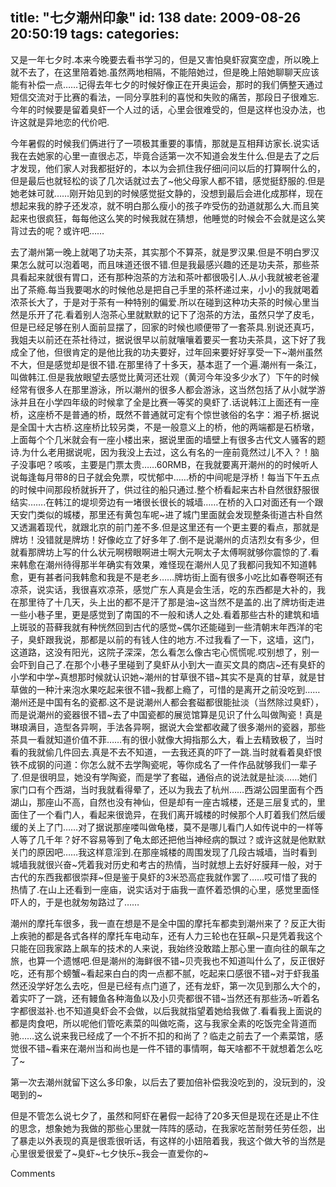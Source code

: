 title: "七夕潮州印象"
id: 138
date: 2009-08-26 20:50:19
tags: 
categories: 
---


又是一年七夕时.本来今晚要去看书学习的，但是又害怕臭虾寂寞空虚，所以晚上就不去了，在这里陪着她.虽然两地相隔，不能陪她过，但是晚上陪她聊聊天应该能有补偿一点……记得去年七夕的时候好像正在开奥运会，那时的我们俩整天通过短信交流对于比赛的看法，一同分享胜利的喜悦和失败的痛苦，那段日子很难忘.今年的时候要是留着臭虾一个人过的话，心里会很难受的，但是这样也没办法，也许这就是异地恋的代价吧.

今年暑假的时候我们俩进行了一项极其重要的事情，那就是互相拜访家长.说实话我在去她家的心里一直很忐忑，毕竟合适第一次不知道会发生什么.但是去了之后才发现，他们家人对我都挺好的，本以为会抓住我仔细问问以后的打算啊什么的，但是最后也就轻松的谈了几次话就过去了~他父母家人都不错，感觉挺舒服的.但是她老妹可就……刚开始见到的时候感觉挺文静的，没想到最后会进化成那样，现在想起来我的脖子还发凉，就不明白那么瘦小的孩子咋受伤的劲道就那么大.而且笑起来也很疯狂，每每他这么笑的时候我就在猜想，他睡觉的时候会不会就是这么笑背过去的呢？或许吧……

去了潮州第一晚上就喝了功夫茶，其实那个不算茶，就是罗汉果.但是不明白罗汉果怎么就可以泡着喝，而且味道还很不错.但是我最感兴趣的还是功夫茶，那些茶具看起来就很有胃口，还有那种泡茶的方法和茶叶都很吸引人.从小我就被老爸灌出了茶瘾.每当我要喝水的时候他总是把自己手里的茶杯递过来，小小的我就喝着浓茶长大了，于是对于茶有一种特别的偏爱.所以在碰到这种功夫茶的时候心里当然是乐开了花.看着别人泡茶心里就默默的记下了泡茶的方法，虽然只学了皮毛，但是已经足够在别人面前显摆了，回家的时候也顺便带了一套茶具.别说还真巧，我姐夫以前还在茶社待过，据说很早以前就嚷嚷着要买一套功夫茶具，这下好了我成全了他，但很肯定的是他比我的功夫要好，过年回来要好好享受一下~潮州虽然不大，但是感觉却是很不错.在那里待了十多天，基本逛了一个遍.潮州有一条江，叫做韩江.但是我放眼望去感觉比黄河还壮观（黄河今年没多少水了）下午的时候经常有很多人在那里游泳，所以潮州的很多人都会游泳，这当然包括了从小就学游泳并且在小学四年级的时候拿了全是比赛一等奖的臭虾了.话说韩江上面还有一座桥，这座桥不是普通的桥，既然不普通就可定有个惊世骇俗的名字：湘子桥.据说是全国十大古桥.这座桥比较另类，不是一般意义上的桥，他的两端都是石桥墩，上面每个个几米就会有一座小楼出来，据说里面的墙壁上有很多古代文人骚客的题诗.为什么老用据说呢，因为我没上去过，这么有名的一座前竟然过儿不入？！脑子没事吧？咳咳，主要是门票太贵……60RMB，在我就要离开潮州的的时候听人说每逢每月带8的日子就会免票，哎忧郁中……桥的中间呢是浮桥！每当下午五点的时候中间那段桥就拆开了，供过往的船只通过.整个桥看起来古朴自然很舒服很结实…….在韩江的堤坝旁边有一堵很长很长的城墙……在桥的入口对面还有一个跟天安门类似的城楼，那里还有黄包车呢~进了城门里面就会发现整条街道古朴自然又透漏着现代，就跟北京的前门差不多.但是这里还有一个更主要的看点，那就是牌坊！没错就是牌坊！好像屹立了好多年了.倒不是说潮州的贞洁烈女有多少，但就看那牌坊上写的什么状元啊榜眼啊进士啊大元啊太子太傅啊就够你震惊的了.看来韩愈在潮州待得那半年确实有效果，难怪现在潮州人见了我都问我知不知道韩愈，更有甚者问我韩愈和我是不是老乡……牌坊街上面有很多小吃比如春卷啊还有凉茶，说实话，我很喜欢凉茶，感觉广东人真是会生活，吃的东西都是大补的，我在那里待了十几天，头上出的都不是汗了那是油~这当然不是盖的.出了牌坊街走进一些小巷子里，更是感觉到了南国的不一般和诱人之处.看着那些古朴的建筑和墙上斑驳的苔藓我就有种恍然回到古代的感觉~偶尔还能碰到一些清朝末年西洋的宅子，臭虾跟我说，那都是以前的有钱人住的地方.不过我看了一下，这墙，这门，这道路，这没有阳光，这院子深深，怎么看怎么像古宅心慌慌呢.哎别想了，别一会吓到自己了.在那个小巷子里碰到了臭虾从小到大一直买文具的商店~还有臭虾的小学和中学~真想那时候就认识她~潮州的甘草很不错~其实不是真的甘草，就是甘草做的一种汁来泡水果吃起来很不错~我都上瘾了，可惜的是离开之前没吃到……潮州还是中国有名的瓷都.这不是说潮州人都会套磁都很能扯淡（当然除过臭虾），而是说潮州的瓷器很不错~去了中国瓷都的展览馆算是见识了什么叫做陶瓷！真是琳琅满目，造型各异啊，手法各异啊，据说大会堂都收藏了很多潮州的瓷器，那些茶具一看就知道价值不菲……有的很小就像大拇指那么大，看上去精致极了，当时看的我就偷几件回去.真是不去不知道，一去我还真的吓了一跳.当时就看着臭虾恨铁不成钢的问道：你怎么就不去学陶瓷呢，等你成名了一件作品就够我们一辈子了.但是很明显，她没有学陶瓷，而是学了套磁，通俗点的说法就是扯淡……她们家门口有个西湖，当时我就看得晕了，还以为我去了杭州……西湖公园里面有个西湖山，那座山不高，自然也没有神仙，但是却有一座古城楼，还是三层复式的，里面住了一个看门人，看起来很诡异，在我们离开城楼的时候那个人盯着我们然后缓缓的关上了门……对了据说那座喽叫做龟楼，莫不是哪儿看门人如传说中的一样等人等了几千年？好不容易等到了龟太郎还把他当神经病的飘过？或许这就是他默默关门的原因吧……我这样意淫到.在那座城楼的周围发现了几段古城墙，当时看到城墙我就很兴奋~凭着我对历史和考古的热情，当时就想上去好好膜拜一般，对于古代的东西我都很崇拜~但是鉴于臭虾的3米恐高症我就作罢了……哎可惜了我的热情了.在山上还看到一座庙，说实话对于庙我一直怀着恐惧的心里，感觉里面怪吓人的，于是也就匆匆路过了……

潮州的摩托车很多，我一直在想是不是全中国的摩托车都卖到潮州来了？反正大街上疾驰的都是各式各样的摩托车电动车，还有人力三轮也在狂飙~只是凭着我这个只能在回我家路上飙车的技术的人来说，我始终没敢踏上那心里一直向往的飙车之旅，也算一个遗憾吧.但是潮州的海鲜很不错~贝壳我也不知道叫什么了，反正很好吃，还有那个螃蟹~看起来白白的肉一点都不腻，吃起来口感很不错~对于虾我虽然还没学好怎么去吃，但是已经有点门道了，还有龙虾，第一次见到那么大个的，着实吓了一跳，还有鳗鱼各种海鱼以及小贝壳都很不错~当然还有那些汤~听着名字都很滋补.也不知道臭虾会不会做，以后我就指望着她给我做了.看看我上面说的都是肉食吧，所以呢他们管吃素菜的叫做吃斋，这与我家全素的吃饭完全背道而驰……这么说来我已经成了一个不折不扣的和尚了？临走之前去了一个素菜馆，感觉很不错~看来在潮州当和尚也是一件不错的事情啊，每天啥都不干就想着怎么吃了~

第一次去潮州就留下这么多印象，以后去了要加倍补偿我没吃到的，没玩到的，没喝到的~

但是不管怎么说七夕了，虽然和阿虾在暑假一起待了20多天但是现在还是止不住的思念，想象她为我做的那些心里就一阵阵的感动，在我家吃苦耐劳任劳任怨，出了暴走以外表现的真是很乖很听话，有这样的小妞陪着我，我这个做大爷的当然是心里很爱很爱了~臭虾~七夕快乐~我会一直爱你的~

Comments
